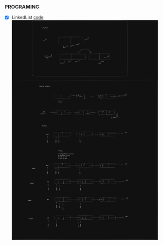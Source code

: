 ### PROGRAMING
 - [x] LinkedList [code](/general/code/linkedList.js) ![Linked List Diagram](./excalidraw/linkedList.png)

